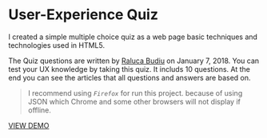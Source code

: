 # User-Experience Quiz

I created a simple multiple choice quiz as a web page basic techniques and technologies used in HTML5.

The Quiz questions are written by [Raluca Budiu](https://www.nngroup.com/articles/author/raluca-budiu/) on January 7, 2018.
You can test your UX knowledge by taking this quiz. It includs 10 questions. At the end you can see the articles that all questions and answers are based on.

> I recommend using _`Firefox`_ for run this project. because of using JSON which Chrome and some other browsers will not display if offline.

[VIEW DEMO](http://studiovista.ir)


 